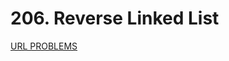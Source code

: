 # 206. Reverse Linked List
[URL PROBLEMS](https://leetcode.com/problems/reverse-linked-list/description/)